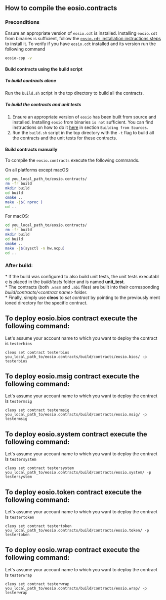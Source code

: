 ## How to compile the eosio.contracts

### Preconditions
Ensure an appropriate version of `eosio.cdt` is installed. Installing `eosio.cdt` from binaries is sufficient, follow the [`eosio.cdt` installation instructions steps](https://github.com/EOSIO/eosio.cdt/tree/master/#binary-releases) to install it. To verify if you have `eosio.cdt` installed and its version run the following command 

```sh
eosio-cpp -v
```

#### Build contracts using the build script

##### To build contracts alone
Run the `build.sh` script in the top directory to build all the contracts.

##### To build the contracts and unit tests
1. Ensure an appropriate version of `eosio` has been built from source and installed. Installing `eosio` from binaries `is not` sufficient. You can find instructions on how to do it [here](https://github.com/EOSIO/eos/blob/master/README.md) in section `Building from Sources`.
2. Run the `build.sh` script in the top directory with the `-t` flag to build all the contracts and the unit tests for these contracts.

#### Build contracts manually

To compile the `eosio.contracts` execute the following commands.

On all platforms except macOS:
```sh
cd you_local_path_to/eosio.contracts/
rm -fr build
mkdir build
cd build
cmake ..
make -j$( nproc )
cd ..
```

For macOS:
```sh
cd you_local_path_to/eosio.contracts/
rm -fr build
mkdir build
cd build
cmake ..
make -j$(sysctl -n hw.ncpu)
cd ..
```

### After build:
* If the build was configured to also build unit tests, the unit tests executable is placed in the _build/tests_ folder and is named __unit_test__.
* The contracts (both `.wasm` and `.abi` files) are built into their corresponding _build/contracts/\<contract name\>_ folder.
* Finally, simply use __cleos__ to _set contract_ by pointing to the previously mentioned directory for the specific contract.

## To deploy eosio.bios contract execute the following command:
Let's assume your account name to which you want to deploy the contract is `testerbios`
```
cleos set contract testerbios you_local_path_to/eosio.contracts/build/contracts/eosio.bios/ -p testerbios
```

## To deploy eosio.msig contract execute the following command:
Let's assume your account name to which you want to deploy the contract is `testermsig`
```
cleos set contract testermsig you_local_path_to/eosio.contracts/build/contracts/eosio.msig/ -p testermsig
```

## To deploy eosio.system contract execute the following command:
Let's assume your account name to which you want to deploy the contract is `testersystem`
```
cleos set contract testersystem you_local_path_to/eosio.contracts/build/contracts/eosio.system/ -p testersystem
```

## To deploy eosio.token contract execute the following command:
Let's assume your account name to which you want to deploy the contract is `testertoken`
```
cleos set contract testertoken you_local_path_to/eosio.contracts/build/contracts/eosio.token/ -p testertoken
```

## To deploy eosio.wrap contract execute the following command:
Let's assume your account name to which you want to deploy the contract is `testerwrap`
```
cleos set contract testerwrap you_local_path_to/eosio.contracts/build/contracts/eosio.wrap/ -p testerwrap
```